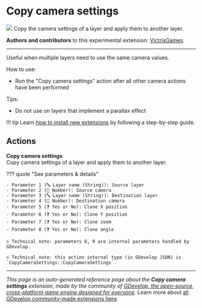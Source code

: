 # Copy camera settings

<img src="https://resources.gdevelop-app.com/assets/Icons/layers-triple-outline.svg" class="extension-icon"></img>
Copy the camera settings of a layer and apply them to another layer.

**Authors and contributors** to this experimental extension: [VictrisGames](https://gd.games/VictrisGames).

---

Useful when multiple layers need to use the same camera values.

How to use:

- Run the "Copy camera settings" action after all other camera actions have been performed

Tips:

- Do not use on layers that implement a parallax effect

!!! tip
    Learn [how to install new extensions](/gdevelop5/extensions/search) by following a step-by-step guide.

## Actions

**Copy camera settings**  
Copy camera settings of a layer and apply them to another layer.

??? quote "See parameters & details"

    - Parameter 1 (🔤 Layer name (String)): Source layer
    - Parameter 2 (🔢 Number): Source camera
    - Parameter 3 (🔤 Layer name (String)): Destination layer
    - Parameter 4 (🔢 Number): Destination camera
    - Parameter 5 (❓ Yes or No): Clone X position
    - Parameter 6 (❓ Yes or No): Clone Y position
    - Parameter 7 (❓ Yes or No): Clone zoom
    - Parameter 8 (❓ Yes or No): Clone angle

    > Technical note: parameters 0, 9 are internal parameters handled by GDevelop.

    > Technical note: this action internal type (in GDevelop JSON) is `CopyCameraSettings::CopyCameraSettings`.




---

*This page is an auto-generated reference page about the **Copy camera settings** extension, made by the community of [GDevelop, the open-source, cross-platform game engine designed for everyone](https://gdevelop.io/).* Learn more about [all GDevelop community-made extensions here](/gdevelop5/extensions).
